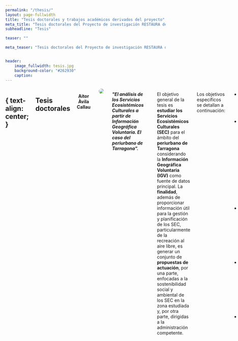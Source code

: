 ```yaml
---
permalink: "/thesis/"
layout: page-fullwidth
title: "Tesis doctorales y trabajos académicos derivados del proyecto"
meta_title: "Tesis doctorales del Proyecto de investigación RESTAURA de la Universitat Rovira i Virgili (URV). Investigadora principal (IP): Maria Yolanda Pérez Albert. Tesis doctorals del Projecte d'investigació RESTAURA de la Universitat Rovira i Virgili (URV)."
subheadline: "Tesis"

teaser: ""

meta_teaser: "Tesis doctorales del Proyecto de investigación RESTAURA de la Universitat Rovira i Virgili (URV). Investigadora principal (IP): Maria Yolanda Pérez Albert. Tesis doctorals del Projecte d'investigació RESTAURA de la Universitat Rovira i Virgili (URV)."


header:
    image_fullwidth: tesis.jpg
    background-color: "#262930"
    caption: 
---
```


<!--more-->

<div class="row">
<div class="medium-4 medium-push-8 columns" markdown="1">
<div class="panel radius" markdown="1">
    

</div>
</div><!-- /.medium-4.columns -->



<div class="medium-8 medium-pull-4 columns" markdown="1">

   ## { text-align: center; }


## Tesis doctorales

<center>
    <h4>Aitor Àvila Callau</h4>
</center>
<center>
<img src="{{ member.pic  | prepend: "/images/team/aitor_defi3.jpg" | prepend: "https://gratet.github.io/restaura"  }}" style="padding:5px; border-radius: 80%;">
</center>
    
___"El análisis de los Servicios Ecosistémicos Culturales a partir de Información Geográfica Voluntaria. El caso del periurbano de Tarragona".___

~~~
Directores: Dra. Yolanda Pérez Albert, Dr. Joan Alberich González
Estado: defendida (setiembre del 2022)
~~~

El objetivo general de la tesis es __estudiar los Servicios Ecosistémicos Culturales (SEC)__ para el ámbito del __periurbano de Tarragona__ considerando la __Información Geográfica Voluntaria (IGV)__ como fuente de datos principal. La __finalidad__, además de proporcionar información útil para la gestión y planificación de los SEC, particularmente de la recreación al aire libre, es generar un conjunto de __propuestas de actuación__, por una parte, enfocadas a la sostenibilidad social y ambiental de los SEC en la zona estudiada y, por otra parte, dirigidas a la administración competente.

Los objetivos específicos se detallan a continuación:
- Generar una base de datos de IGV pasiva y optimizar su calidad.
- Analizar las preferencias de los usuarios de actividad recreativa y deportiva al aire libre por los SEC del periurbano de Tarragona a partir de fotografías geolocalizadas procedentes de IGV.
- Estudiar la recreación deportiva al aire libre en el periurbano de Tarragona a partir de trazas GNSS procedentes de IGV.
- Evaluar los senderos homologados como activos de salud a partir de trabajo de campo desarrollado en estos.
- Apuntar propuestas de mejora en la gestión de los SEC del periurbano de Tarragona.
    
<center>
    <h4>Montserrat Delpino Chami</h4>
</center>
<center>
<img src="{{ member.pic  | prepend: "/images/team/delpino.jpg" | prepend: "https://gratet.github.io/restaura"  }}" style="padding:5px; border-radius: 80%;">
</center>
    
___"Evaluación de la calidad de los espacios públicos y abiertos mediante plataformas participativas digitales".___

~~~
Directora: Dra. Yolanda Pérez Albert
Estado: en elaboración
~~~
    
Los métodos para evaluar la calidad del entorno urbano considerando la percepción de la ciudadanía han sido históricamente divergentes e imprecisos. No obstante, el surgimiento de recientes plataformas digitales, como __aplicaciones móviles (apps) o Sistemas de Información Geográfica de Participación Pública (PPGIS)__, han abierto nuevas líneas de experimentación e investigación, ofreciendo la posibilidad de __renovar los canales de comunicación entre ciudadanía e instituciones__.   
Desde esta base, el estudio propone __sistematizar indicadores perceptuales para evaluar participativamente la calidad de espacios públicos y abiertos (EPAs)__, y aplicar la metodología al estudio de casos, aprovechando los beneficios de las nuevas plataformas participativas digitales (DPPs).
La investigación considera evaluar perceptualmente los EPAs de dos ciudades hispanohablantes, en el norte y sur global; lo que permitirá experimentar __nuevas herramientas de gestión urbana__, en zonas __donde se ha diagnosticado mayor carencia__ de este tipo de innovaciones.
       
<center>  
    <h4>Edgar Bustamante Picón</h4>
</center>
<center>
<img src="{{ member.pic  | prepend: "/images/team/edgar.jpg" | prepend: "https://gratet.github.io/restaura"  }}" style="padding:5px; border-radius: 80%;">
</center>

___"Justicia ambiental. Análisis y evaluación del acceso de la población a las zonas verdes urbanas en ciudades petroquímicas".___

~~~
Directores: Dra. Yolanda Pérez Albert, Dr. Joan Alberich González
Estado: en elaboración
~~~   

__Las áreas verdes urbanas contribuyen a la calidad de vida de los habitantes de una ciudad ofreciendo activos de salud__, entendidos en este caso como los factores o recursos que mejoran las habilidades de personas, grupos, comunidades o poblaciones para la salud y el bienestar. Por este motivo, las áreas verdes urbanas deben estar presentes, ser fácilmente accesibles para la población y contar con calidad ya que __deben ser un lugar para pasear, un área para relajarse, para socializar, para realizar ejercicio físico y para el ocio__. Asimismo, estas áreas han de ser inclusivas, es decir, pensadas para todos los segmentos de la población, especialmente los más sensibles, como los mayores o los niños.
Así, existe cierto consenso sobre el hecho de que __las zonas verdes implican beneficios en seis ámbitos__: 1) ayudan a combatir la contaminación y contribuyen a la normalización microclimática; 2) reducen el ruido; 3) mejoran el bienestar emocional y el equilibrio psicofisiológico; 4) mejoran la salud mental y física; 5) fomentan la vida al aire libre y el encuentro social y 6) aumentan la conciencia ambiental. Por lo que los parques urbanos o las zonas verdes urbanas cuentan con activos de salud que ayudan a aumentar la calidad de vida de los habitantes de la ciudad.

El principal objetivo de la tesis consiste en establecer el grado de justicia ambiental de los parques urbanos mediante la elaboración de un __Índice de Calidad de Parques (ICP)__ y las características sociodemográficas de la población servida prestando especial atención a los mayores y teniendo en cuenta la perspectiva de género. Los objetivos específicos son los siguientes:

- Elaborar una base de datos georreferenciada que almacene indicadores de calidad de los parques a partir de trabajo de gabinete (utilizando SIG) y trabajo de campo.
- Construir un modelo de Evaluación Multicriterio (EMC) en un Sistema de Información Geográfica (SIG) que permita establecer el ICP.
- Determinar indicadores indirectos normalizados de las características socioeconómicas de la población servida, como el nivel de formación, el IDH o la renta.
- Correlacionar el ICP con las características socioeconómicas de la población (segmentada) para obtener los resultados de la justicia espacial en términos de disponibilidad y calidad de las áreas verdes urbanas.
    
__Ámbitos de estudio__: Tarragona y Cartagena (España) y Concepción (Chile).   
    
<center>
    <h4>Mahdi Gheitasi</h4>
</center>
<center>
<img src="{{ member.pic  | prepend: "/images/team/mahdi.jpeg" | prepend: "https://gratet.github.io/restaura"  }}" style="padding:5px; border-radius: 80%;">
</center>
    
___"Accessibility and quality of cultural ecosystem services and perception of technological risk".___

~~~
Directores: Dra. Yolanda Pérez Albert, Dr. David Serrano Giné
Estado: en elaboración
~~~   

*Cities now house the vast majority of the world's inhabitants. One of the benefits of urban agglomerations is that they offer more work opportunities as well as quicker access to services and infrastructure. In addition to these benefits, there are also drawbacks, including air and noise pollution, idleness, and a lack of physical activity. The detrimental effects of these communities are more visible in metropolitan areas near petrochemical plants. The petrochemical sector is committed to converting hydrocarbons into chemical products and is structured into massive cluster complexes that necessitate major investments and surface extensions for manufacturing facilities. These industries, which are predominantly dominated by multinational firms, produce in concert, are geographically concentrated and are typically related to port infrastructure. The visual impacts on the landscape are notable for the majority of these reasons, and their productive activity has major implications on nearby urban environments, due to direct or indirect industrial emissions and noise generation (increase in heavy traffic), to the potential accidents they may cause (poisonous clouds, explosions, or fires), which have an impact on the population's mental and physical health. As a direct result of coexistence with other uses and people' perceptions of risk as a result of the effects and accidents, petrochemical production has consequences for the management of metropolitan areas where it is installed. __The goal of this thesis is to identify, evaluate, and assess cultural ecosystem services (CES) in urban and peri-urban landscapes that have been damaged by the presence of petrochemical complexes, from the standpoint of health assets and social variety__*.   
    
<center>
    <h4>Soledad Camacho</h4>
</center>
<center>
<img src="{{ member.pic  | prepend: "/images/team/soledad.jpg" | prepend: "https://gratet.github.io/restaura"  }}" style="padding:5px; border-radius: 80%;">
</center>
    
___"Medición y análisis de la justicia ambiental en entornos urbanos. Aplicación a los casos de las ciudades de Tarragona (España) y Montevideo (Uruguay)".___

~~~
Directores: Dra. Yolanda Pérez Albert, Dr. Joan Alberich González
Estado: en elaboración
~~~   

En términos generales el concepto de justicia ambiental y su contracara la injusticia ambiental, hace referencia al acceso a los recursos y a la distribución de la contaminación (Pérez-Rincón, 2018), la exclusión social, la desigualdad económica y la discriminación racial, son las principales causas de las situaciones de injusticia ambiental (Prieto-Flores et al., 2017). Es un concepto con un componente geográfico clave, pudiendo investigarse los patrones espaciales y sociales de los efectos del ambiente (Prieto-Flores et al., 2017). La presencia de actividades industriales, y en concreto de complejos petroquímicos, representan elementos que pueden contribuir a la degradación del ambiente y tener efectos sobre la justicia ambiental. En este sentido, tanto la ciudad de Tarragona (España) con uno de los complejos petroquímicos más grandes del sur de Europa (Complejo Petroquímico de Tarragona), como la ciudad de Montevideo (Uruguay), con la única refinería de petróleo del país, ubicada en la bahía de la ciudad, constituyen elementos significativos a la hora de evaluar la situación de estas ciudades en términos de justicia ambiental. En tal sentido, __esta investigación se propone desarrollar herramientas de base territorial que permitan medir y analizar la (in)justicia ambiental en estos entornos urbanos__.  Para ello, se aplica una metodología predominantemente cuantitativa, a través del __uso de Sistemas de Información Geográfica y la aplicación de técnicas estadísticas y de análisis espacial, con el fin de obtener un índice de justicia ambiental__.    
    
</div><!-- /.medium-8.columns -->
</div><!-- /.row -->

